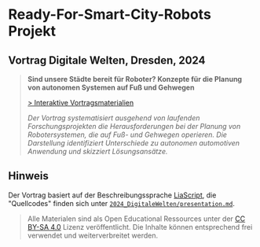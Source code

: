 # Ready-For-Smart-City-Robots Projekt

## Vortrag Digitale Welten, Dresden, 2024

> __Sind unsere Städte bereit für Roboter? Konzepte für die Planung von autonomen Systemen auf Fuß und Gehwegen__
> 
> [> Interaktive Vortragsmaterialien](https://liascript.github.io/course/?https://raw.githubusercontent.com/SebastianZug/R4RVortraege/main/2024_DigitaleWelten/presentation.md#1)
> 
> _Der Vortrag systematisiert ausgehend von laufenden Forschungsprojekten die Herausforderungen bei der Planung von Robotersystemen, die auf Fuß- und Gehwegen operieren. Die Darstellung identifiziert Unterschiede zu autonomen automotiven Anwendung und skizziert Lösungsansätze._

## Hinweis

Der Vortrag basiert auf der Beschreibungssprache [LiaScript](https://liascript.github.io/), die "Quellcodes" finden sich unter [`2024_DigitaleWelten/presentation.md`](https://github.com/SebastianZug/R4RVortraege/blob/main/2024_DigitaleWelten/presentation.md).

> Alle Materialen sind als Open Educational Ressources unter der [CC BY-SA 4.0](https://creativecommons.org/licenses/by-sa/4.0/) Lizenz veröffentlicht. Die Inhalte können entsprechend frei verwendet und weiterverbreitet werden.
